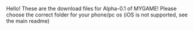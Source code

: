Hello!
These are the download files for Alpha-0.1 of MYGAME!
Please choose the correct folder for your phone/pc os (iOS is not supported, see the main readme)
